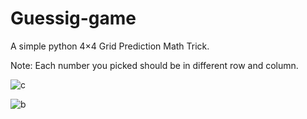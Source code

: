 # Guessig-game
A simple python 4×4 Grid Prediction Math Trick.

Note: Each number you picked should be in different row and column.

![c](https://user-images.githubusercontent.com/101400043/164268204-5613a18c-b3a3-47d8-bfad-b4d7778029bc.PNG)

![b](https://user-images.githubusercontent.com/101400043/164268223-a2796cec-28f8-40e7-bbfd-f87fad9b967f.PNG)
